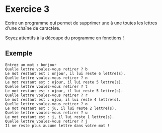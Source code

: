 # Exercice 3

Ecrire un programme qui permet de supprimer une à une toutes les lettres d'une chaîne de caractère.

Soyez attentifs à la découpe du programme en fonctions !

## Exemple
```
Entrez un mot : bonjour
Quelle lettre voulez-vous retirer ? b
Le mot restant est : onjour, il lui reste 6 lettre(s).
Quelle lettre voulez-vous retirer ? n
Le mot restant est : ojour, il lui reste 5 lettre(s).
Quelle lettre voulez-vous retirer ? t
Le mot restant est : ojour, il lui reste 5 lettre(s).
Quelle lettre voulez-vous retirer ? r
Le mot restant est : ojou, il lui reste 4 lettre(s).
Quelle lettre voulez-vous retirer ? o
Le mot restant est : ju, il lui reste 2 lettre(s).
Quelle lettre voulez-vous retirer ? u
Le mot restant est : j, il lui reste 1 lettre(s).
Quelle lettre voulez-vous retirer ? j
Il ne reste plus aucune lettre dans votre mot !
```
